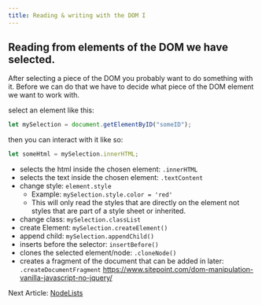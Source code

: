 ```yaml
---
title: Reading & writing with the DOM I
---
```


## Reading from elements of the DOM we have selected.

After selecting a piece of the DOM you probably want to do something with it.  Before we can do that we have to decide what piece of the DOM element we want to work with.

select an element like this:
``` javaScript
let mySelection = document.getElementByID("someID");
```
then you can interact with it like so:
``` javaScript
let someHtml = mySelection.innerHTML;
```

* selects the html inside the chosen element: `.innerHTML`
* selects the text inside the chosen element: `.textContent`
* change style: `element.style`
  - Example: `mySelection.style.color = 'red'`
  - This will only read the styles that are directly on the element not styles that are part of a style sheet or inherited.
* change class: `mySelection.classList`
* create Element: `mySelection.createElement()`
* append child: `mySelection.appendChild()`
* inserts before the selector: `insertBefore()`
* clones the selected element/node: `.cloneNode()`
* creates a fragment of the document that can be added in later: `.createDocumentFragment`  https://www.sitepoint.com/dom-manipulation-vanilla-javascript-no-jquery/



<div class="nextArticle">

Next Article: [NodeLists](/Learning/06_NodeLists/)
</div>
